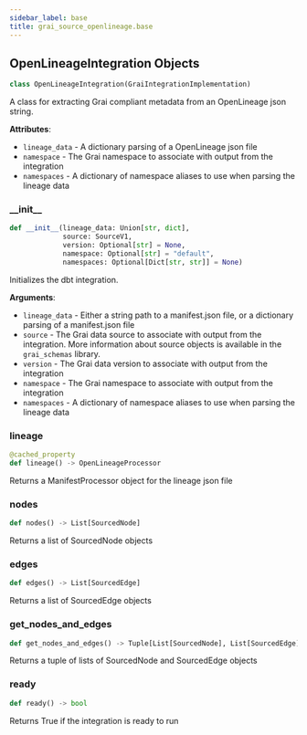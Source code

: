 ```yaml
---
sidebar_label: base
title: grai_source_openlineage.base
---
```


## OpenLineageIntegration Objects

```python
class OpenLineageIntegration(GraiIntegrationImplementation)
```

A class for extracting Grai compliant metadata from an OpenLineage json string.

**Attributes**:

- `lineage_data` - A dictionary parsing of a OpenLineage json file
- `namespace` - The Grai namespace to associate with output from the integration
- `namespaces` - A dictionary of namespace aliases to use when parsing the lineage data

### \_\_init\_\_

```python
def __init__(lineage_data: Union[str, dict],
             source: SourceV1,
             version: Optional[str] = None,
             namespace: Optional[str] = "default",
             namespaces: Optional[Dict[str, str]] = None)
```

Initializes the dbt integration.

**Arguments**:

- `lineage_data` - Either a string path to a manifest.json file, or a dictionary parsing of a manifest.json file
- `source` - The Grai data source to associate with output from the integration. More information about source objects is available in the `grai_schemas` library.
- `version` - The Grai data version to associate with output from the integration
- `namespace` - The Grai namespace to associate with output from the integration
- `namespaces` - A dictionary of namespace aliases to use when parsing the lineage data

### lineage

```python
@cached_property
def lineage() -> OpenLineageProcessor
```

Returns a ManifestProcessor object for the lineage json file

### nodes

```python
def nodes() -> List[SourcedNode]
```

Returns a list of SourcedNode objects

### edges

```python
def edges() -> List[SourcedEdge]
```

Returns a list of SourcedEdge objects

### get\_nodes\_and\_edges

```python
def get_nodes_and_edges() -> Tuple[List[SourcedNode], List[SourcedEdge]]
```

Returns a tuple of lists of SourcedNode and SourcedEdge objects

### ready

```python
def ready() -> bool
```

Returns True if the integration is ready to run
